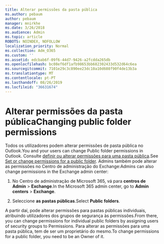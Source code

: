 ```yaml
---
title: Alterar permissões da pasta pública
ms.author: pebaum
author: pebaum
manager: mnirkhe
ms.date: 3/26/2018
ms.audience: Admin
ms.topic: article
ROBOTS: NOINDEX, NOFOLLOW
localization_priority: Normal
ms.collection: Adm_O365
ms.custom: ''
ms.assetid: edcbab6f-09f6-44d7-9426-a2fcdda265db
ms.openlocfilehash: bc08ef6df1afb98653bb682302433d532d64c6ea
ms.sourcegitcommit: 7101e29c3c890ee23dc10a10d608f90f4de13b3a
ms.translationtype: MT
ms.contentlocale: pt-PT
ms.lasthandoff: 08/26/2019
ms.locfileid: "36631674"
---
```

# <a name="changing-public-folder-permissions"></a><span data-ttu-id="eece0-102">Alterar permissões da pasta pública</span><span class="sxs-lookup"><span data-stu-id="eece0-102">Changing public folder permissions</span></span>

<span data-ttu-id="eece0-103">Todos os utilizadores podem alterar permissões de pasta pública no Outlook.</span><span class="sxs-lookup"><span data-stu-id="eece0-103">You and your users can change Public folder permissions in Outlook.</span></span> <span data-ttu-id="eece0-104">Consulte [definir ou alterar permissões para uma pasta pública](https://support.office.com/article/set-or-change-permissions-for-a-public-folder-b2e0440c-7873-48ec-9ff2-b1a20b723005).</span><span class="sxs-lookup"><span data-stu-id="eece0-104">See [Set or change permissions for a public folder](https://support.office.com/article/set-or-change-permissions-for-a-public-folder-b2e0440c-7873-48ec-9ff2-b1a20b723005).</span></span> <span data-ttu-id="eece0-105">Admins também pode alterar as permissões no Centro de administração do Exchange:</span><span class="sxs-lookup"><span data-stu-id="eece0-105">Admins can also change permissions in the Exchange admin center:</span></span>
  
1.  <span data-ttu-id="eece0-106">No Centro de administração de Microsoft 365, vá para **centros de Admin** \> **Exchange**.</span><span class="sxs-lookup"><span data-stu-id="eece0-106">In the Microsoft 365 admin center, go to **Admin centers** \> **Exchange**.</span></span>
    
2. <span data-ttu-id="eece0-107">Seleccione **as pastas públicas**.</span><span class="sxs-lookup"><span data-stu-id="eece0-107">Select **Public folders**.</span></span>
    
<span data-ttu-id="eece0-108">A partir daí, pode alterar permissões para pastas públicas individuais, atribuindo utilizadores dos grupos de segurança às permissões.</span><span class="sxs-lookup"><span data-stu-id="eece0-108">From there, you can change permissions for individual public folders by assigning users of security groups to Permissions.</span></span> <span data-ttu-id="eece0-109">Para alterar as permissões para uma pasta pública, tem de ser um proprietário do mesmo.</span><span class="sxs-lookup"><span data-stu-id="eece0-109">To change permissions for a public folder, you need to be an Owner of it.</span></span>
  

